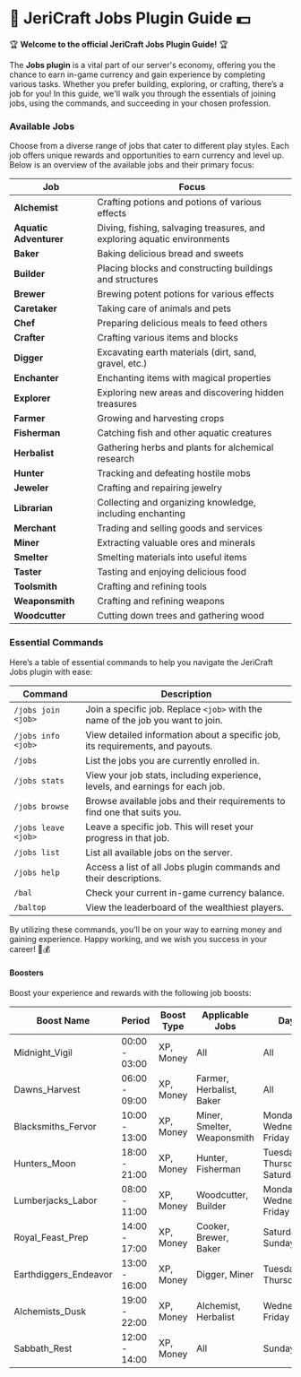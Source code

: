 # 💼 JeriCraft Jobs Plugin Guide 💵

🏆 **Welcome to the official JeriCraft Jobs Plugin Guide!** 🏆

The **Jobs plugin** is a vital part of our server's economy, offering you the chance to earn in-game currency and gain
experience by completing various tasks. Whether you prefer building, exploring, or crafting, there’s a job for you! In
this guide, we'll walk you through the essentials of joining jobs, using the commands, and succeeding in your chosen
profession.

### **Available Jobs**

Choose from a diverse range of jobs that cater to different play styles. Each job offers unique rewards and
opportunities to earn currency and level up. Below is an overview of the available jobs and their primary focus:

| **Job**                | **Focus**                                                                |
|------------------------|--------------------------------------------------------------------------|
| **Alchemist**          | Crafting potions and potions of various effects                          |
| **Aquatic Adventurer** | Diving, fishing, salvaging treasures, and exploring aquatic environments |
| **Baker**              | Baking delicious bread and sweets                                        |
| **Builder**            | Placing blocks and constructing buildings and structures                 |
| **Brewer**             | Brewing potent potions for various effects                               |
| **Caretaker**          | Taking care of animals and pets                                          |
| **Chef**               | Preparing delicious meals to feed others                                 |
| **Crafter**            | Crafting various items and blocks                                        |
| **Digger**             | Excavating earth materials (dirt, sand, gravel, etc.)                    |
| **Enchanter**          | Enchanting items with magical properties                                 |
| **Explorer**           | Exploring new areas and discovering hidden treasures                     |
| **Farmer**             | Growing and harvesting crops                                             |
| **Fisherman**          | Catching fish and other aquatic creatures                                |
| **Herbalist**          | Gathering herbs and plants for alchemical research                       |
| **Hunter**             | Tracking and defeating hostile mobs                                      |
| **Jeweler**            | Crafting and repairing jewelry                                           |
| **Librarian**          | Collecting and organizing knowledge, including enchanting                |
| **Merchant**           | Trading and selling goods and services                                   |
| **Miner**              | Extracting valuable ores and minerals                                    |
| **Smelter**            | Smelting materials into useful items                                     |
| **Taster**             | Tasting and enjoying delicious food                                      |
| **Toolsmith**          | Crafting and refining tools                                              |
| **Weaponsmith**        | Crafting and refining weapons                                            |
| **Woodcutter**         | Cutting down trees and gathering wood                                    |

### Essential Commands

Here’s a table of essential commands to help you navigate the JeriCraft Jobs plugin with ease:

| **Command**         | **Description**                                                                 |
|---------------------|---------------------------------------------------------------------------------|
| `/jobs join <job>`  | Join a specific job. Replace `<job>` with the name of the job you want to join. |
| `/jobs info <job>`  | View detailed information about a specific job, its requirements, and payouts.  |
| `/jobs`             | List the jobs you are currently enrolled in.                                    |
| `/jobs stats`       | View your job stats, including experience, levels, and earnings for each job.   |
| `/jobs browse`      | Browse available jobs and their requirements to find one that suits you.        |
| `/jobs leave <job>` | Leave a specific job. This will reset your progress in that job.                |
| `/jobs list`        | List all available jobs on the server.                                          |
| `/jobs help`        | Access a list of all Jobs plugin commands and their descriptions.               |
| `/bal`              | Check your current in-game currency balance.                                    |
| `/baltop`           | View the leaderboard of the wealthiest players.                                 |

By utilizing these commands, you'll be on your way to earning money and gaining experience.
Happy working, and we wish you success in your career! 💼💰

#### Boosters

Boost your experience and rewards with the following job boosts:

| Boost Name            | Period        | Boost Type | Applicable Jobs             | Days                        |
|-----------------------|---------------|------------|-----------------------------|-----------------------------|
| Midnight_Vigil        | 00:00 - 03:00 | XP, Money  | All                         | All                         |
| Dawns_Harvest         | 06:00 - 09:00 | XP, Money  | Farmer, Herbalist, Baker    | All                         |
| Blacksmiths_Fervor    | 10:00 - 13:00 | XP, Money  | Miner, Smelter, Weaponsmith | Monday, Wednesday, Friday   |
| Hunters_Moon          | 18:00 - 21:00 | XP, Money  | Hunter, Fisherman           | Tuesday, Thursday, Saturday |
| Lumberjacks_Labor     | 08:00 - 11:00 | XP, Money  | Woodcutter, Builder         | Monday, Wednesday, Friday   |
| Royal_Feast_Prep      | 14:00 - 17:00 | XP, Money  | Cooker, Brewer, Baker       | Saturday, Sunday            |
| Earthdiggers_Endeavor | 13:00 - 16:00 | XP, Money  | Digger, Miner               | Tuesday, Thursday           |
| Alchemists_Dusk       | 19:00 - 22:00 | XP, Money  | Alchemist, Herbalist        | Wednesday, Friday           |
| Sabbath_Rest          | 12:00 - 14:00 | XP, Money  | All                         | Sunday                      |